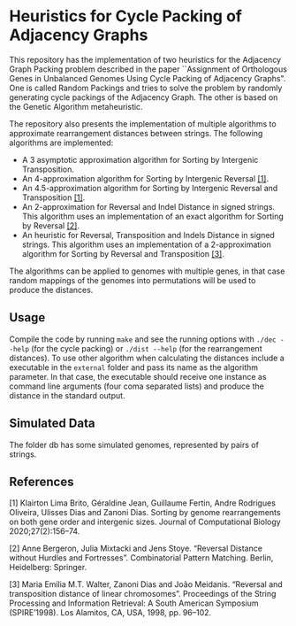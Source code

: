 # Heuristics for Cycle Packing of Adjacency Graphs

This repository has the implementation of two heuristics for the Adjacency Graph Packing problem described in the paper ``Assignment of Orthologous Genes in Unbalanced Genomes Using Cycle Packing of Adjacency Graphs". One is called Random Packings and tries to solve the problem by randomly generating cycle packings of the Adjacency Graph. The other is based on the Genetic Algorithm metaheuristic.

The repository also presents the implementation of multiple algorithms to approximate rearrangement distances between strings. The following algorithms are implemented:
- A 3 asymptotic approximation algorithm for Sorting by Intergenic Transposition.
- An 4-approximation algorithm for Sorting by Intergenic Reversal [[1]](#1).
- An 4.5-approximation algorithm for Sorting by Intergenic Reversal and Transposition [[1]](#1).
- An 2-approximation for Reversal and Indel Distance in signed strings. This algorithm uses an implementation of an exact algorithm for Sorting by Reversal [[2]](#2).
- An heuristic for Reversal, Transposition and Indels Distance in signed strings. This algorithm uses an implementation of a 2-approximation algorithm for Sorting by Reversal and Transposition [[3]](#3).

The algorithms can be applied to genomes with multiple genes, in that case random mappings of the genomes into permutations will be used to produce the distances.

## Usage

Compile the code by running `make` and see the running options with `./dec --help` (for the cycle packing) or `./dist --help` (for the rearrangement distances). To use other algorithm when calculating the distances include a executable in the `external` folder and pass its name as the algorithm parameter. In that case, the executable should receive one instance as command line arguments (four coma separated lists) and produce the distance in the standard output.

## Simulated Data

The folder db has some simulated genomes, represented by pairs of strings.

## References

<a id="1">[1]</a> 
Klairton Lima Brito, Géraldine Jean, Guillaume Fertin, Andre Rodrigues Oliveira, Ulisses Dias and Zanoni Dias. Sorting by genome rearrangements on both gene order and intergenic sizes. Journal of Computational Biology 2020;27(2):156–74.

<a id="2">[2]</a> 
Anne Bergeron, Julia Mixtacki and Jens Stoye. “Reversal Distance without Hurdles and Fortresses”. Combinatorial Pattern Matching. Berlin, Heidelberg: Springer.

<a id="3">[3]</a> 
Maria Emília M.T. Walter, Zanoni Dias and João Meidanis. “Reversal and transposition distance of linear chromosomes”. Proceedings of the String Processing and Information Retrieval: A South American Symposium (SPIRE’1998). Los Alamitos, CA, USA, 1998, pp. 96–102.
